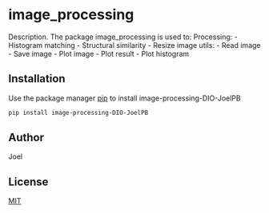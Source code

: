 # image_processing

Description. 
The package image_processing is used to:
	Processing:
		- Histogram matching
		- Structural similarity
		- Resize image
	utils:
		- Read image
		- Save image
		- Plot image
		- Plot result
		- Plot histogram

## Installation

Use the package manager [pip](https://pip.pypa.io/en/stable/) to install image-processing-DIO-JoelPB

```bash
pip install image-processing-DIO-JoelPB
```

## Author
Joel

## License
[MIT](https://choosealicense.com/licenses/mit/)